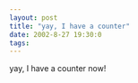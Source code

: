 ```yaml
---
layout: post
title: "yay, I have a counter"
date: 2002-8-27 19:30:0
tags: 
---
```


yay, I have a counter now!

